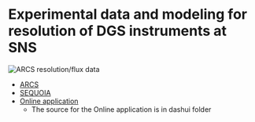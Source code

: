 # Experimental data and modeling for resolution of DGS instruments at SNS

![ARCS resolution/flux data](https://user-images.githubusercontent.com/1796155/59158548-894a2080-8a89-11e9-81d0-7af95a91d7b6.png)

* [ARCS](https://arcs.pages.ornl.gov/resolution.html)
* [SEQUOIA](https://sequoia.pages.ornl.gov/resolution.html)
* [Online application](http://rez.mcvine.ornl.gov)
    * The source for the Online application is in dashui folder
